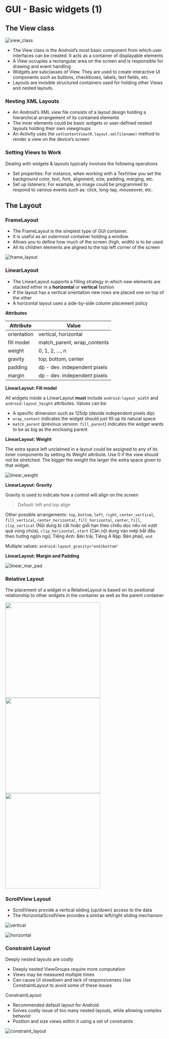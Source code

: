 # GUI - Basic widgets (1)

## The View class

![view_class](view_class.png)

- The View class is the Android’s most basic component from which user interfaces can be created. It acts as a container of displayable elements
- A View occupies a rectangular area on the screen and is responsible for drawing and event handling 
- Widgets are subclasses of View. They are used to create interactive UI components such as buttons, checkboxes, labels, text fields, etc. 
- Layouts are invisible structured containers used for holding other Views and nested layouts. 

### Nesting XML Layouts

- An Android’s XML view file consists of a layout design holding a hierarchical arrangement of its contained elements 
- The  inner elements could be basic widgets or user-defined nested layouts holding their own viewgroups
- An Activity uses the `setContentView(R.layout.xmlfilename)` method to render a  view on the device’s screen

### Setting Views to Work

Dealing with widgets & layouts typically involves the following operations

- Set properties:  For instance, when working with a TextView you set the background color, text, font, alignment,  size, padding,  marging, etc.
- Set up listeners: For example, an image could be programmed to respond to various events such as: click, long-tap, mouseover, etc.

## The Layout

### FrameLayout

- The FrameLayout is the simplest type of GUI container.
- It is useful as an outermost container holding a window.
- Allows you to define how much of the screen (high, width) is to be used.
- All its children elements are aligned to the top left corner of the screen

![frame_layout](frame_layout.png)

### LinearLayout

- The LinearLayout supports a filling strategy in which new elements are stacked either in a **horizontal** or **vertical** fashion
- If the layout has a vertical orientation new rows are placed one on top of 
the other
- A horizontal layout uses a side-by-side column placement policy

**Attributes**

| Attribute     | Value                         |
|---------------|-------------------------------|
| orientation   | vertical, horizontal          |
| fill model    | match_parent, wrap_contents   |
| weight        | 0, 1, 2, ..., n               |
| gravity       | top, bottom, center           |
| padding       | dp - dev. independent pixels  |
| margin        | dp - dev. independent pixels  |

**LinearLayout: Fill model**

All widgets inside a LinearLayout **must** include `android:layout_width` and `android:layout_height` attributes. Values can be:

- A specific dimension such as 125dp (devide independent pixels dip)
- `wrap_content` indicates the widget should just fill up its natural space
- `match_parent` (previous version: `fill_parent`) indicates the widget wants to be as big as the enclosing parent

**LinearLayout: Weight**

The extra space left unclaimed in a layout could be assigned to any of its inner components by setting its Weight attribute. Use 0 if the view should not be stretched. The bigger the weight the larger the extra space given to that widget. 

![linear_weight](linear_weight.png)

**LinearLayout: Gravity**

Gravity is used to indicate how a control will align on the screen
> Default: left and top align

Other possible arrangements: `top`, `bottom`, `left`, `right`, `center_vertical`, `fill_vertical`, `center_horizontal`, `fill_horizontal`, `center`, `fill`, `clip_vertical` (Nội dung bị cắt hoặc giới hạn theo chiều dọc nếu nó vượt quá vùng chứa), `clip_horizontal`, `start` (Căn nội dung vào mép bắt đầu theo hướng ngôn ngữ, Tiếng Anh: Bên trái, Tiếng Ả Rập: Bên phải), `end`

Multiple values: `android:layout_gravity="end|bottom"`

**LinearLayout: Margin and Padding**

![linear_mar_pad](linear_mar_pad.png)

### Relative Layout

The placement of a widget in a RelativeLayout is based on its positional relationship to other widgets in the container as well as the parent container

<img src="./relative_parent.png" style="height:300px;">

<img src="./relative_widget_align.png" style="height:300px;">

<img src="./relative_widget_pos.png" style="height:300px;">

### ScrollView Layout

- ScrollViews provide a vertical sliding (up/down) access to the data
- The HorizontalScrollView provides a similar left/right sliding mechanism

![vertical](vertical_scroll.png)

![horizontal](horizontal_scroll.png)

### Constraint Layout

Deeply nested layouts are costly
- Deeply nested ViewGroups require more computation
- Views may be measured multiple times
- Can cause UI slowdown and lack of responsiveness
Use ConstraintLayout to avoid some of these issues

ConstraintLayout:
- Recommended default layout for Android 
- Solves costly issue of too many nested layouts, while allowing complex behavior 
- Position and size views within it using a set of constraints

![constraint_layout](constraint.png)